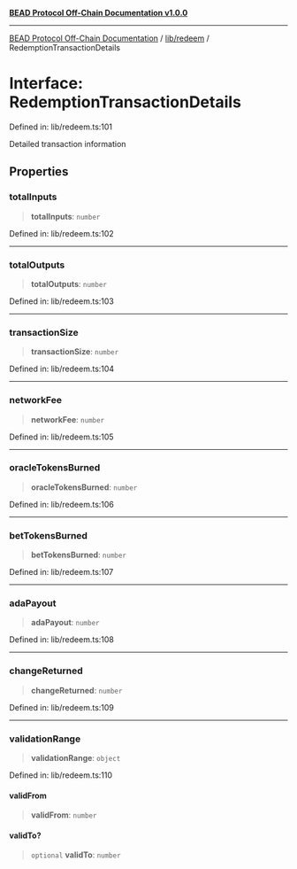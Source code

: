 [**BEAD Protocol Off-Chain Documentation v1.0.0**](../../../README.md)

***

[BEAD Protocol Off-Chain Documentation](../../../modules.md) / [lib/redeem](../README.md) / RedemptionTransactionDetails

# Interface: RedemptionTransactionDetails

Defined in: lib/redeem.ts:101

Detailed transaction information

## Properties

### totalInputs

> **totalInputs**: `number`

Defined in: lib/redeem.ts:102

***

### totalOutputs

> **totalOutputs**: `number`

Defined in: lib/redeem.ts:103

***

### transactionSize

> **transactionSize**: `number`

Defined in: lib/redeem.ts:104

***

### networkFee

> **networkFee**: `number`

Defined in: lib/redeem.ts:105

***

### oracleTokensBurned

> **oracleTokensBurned**: `number`

Defined in: lib/redeem.ts:106

***

### betTokensBurned

> **betTokensBurned**: `number`

Defined in: lib/redeem.ts:107

***

### adaPayout

> **adaPayout**: `number`

Defined in: lib/redeem.ts:108

***

### changeReturned

> **changeReturned**: `number`

Defined in: lib/redeem.ts:109

***

### validationRange

> **validationRange**: `object`

Defined in: lib/redeem.ts:110

#### validFrom

> **validFrom**: `number`

#### validTo?

> `optional` **validTo**: `number`
